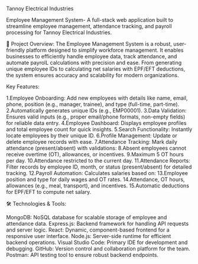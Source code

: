 Tannoy Electrical Industries

Employee Management System-
A full-stack web application built to streamline employee management, attendance tracking, and payroll processing for Tannoy Electrical Industries.

🎯 Project Overview:
The Employee Management System is a robust, user-friendly platform designed to simplify workforce management. It enables businesses to efficiently handle employee data, track attendance, and automate payrolL calculations with precision and ease. From generating unique employee IDs to calculating net salaries with EPF/EFT deductions, the system ensures accuracy and scalability for modern organizations.


Key Features:

1.Employee Onboarding: Add new employees with details like name, email, phone, position (e.g., manager, trainee), and type (full-time, part-time).
2.Automatically generates unique IDs (e.g., EMP00001).
3.Data Validation: Ensures valid inputs (e.g., proper email/phone formats, non-empty fields) for reliable data entry.
4.Employee Dashboard: Displays employee profiles and total employee count for quick insights.
5.Search Functionality: Instantly locate employees by their unique ID.
6.Profile Management: Update or delete employee records with ease.
7.Attendance Tracking: Mark daily attendance (present/absent) with validations:
8.Absent employees cannot receive overtime (OT), allowances, or incentives.
9.Maximum 5 OT hours per day.
10.Attendance restricted to the current day.
11.Attendance Reports: Filter records by employee ID, month, or status (present/absent) for detailed tracking.
12.Payroll Automation: Calculates salaries based on:
13.Employee position and type for daily wages and OT rates.
14.Attendance, OT hours, allowances (e.g., meal, transport), and incentives.
15.Automatic deductions for EPF/EFT to compute net salary.


🛠️ Technologies & Tools:

MongoDB: NoSQL database for scalable storage of employee and attendance data.
Express.js: Backend framework for handling API requests and server logic.
React: Dynamic, component-based frontend for a responsive user interface.
Node.js: Server-side runtime for efficient backend operations.
Visual Studio Code: Primary IDE for development and debugging.
GitHub: Version control and collaboration platform for the team.
Postman: API testing tool to ensure robust backend endpoints.
